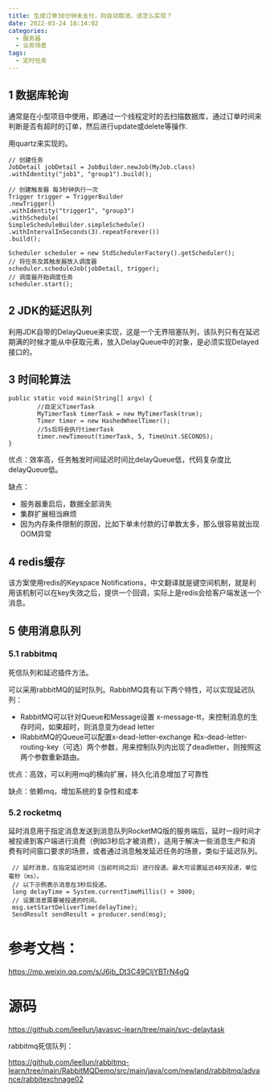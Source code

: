 ```yaml
---
title: 生成订单30分钟未支付，则自动取消，该怎么实现？
date: 2022-03-24 18:14:02
categories:
  - 服务器
  - 业务场景
tags:
  - 定时任务
---
```


## 1 数据库轮询

通常是在小型项目中使用，即通过一个线程定时的去扫描数据库，通过订单时间来判断是否有超时的订单，然后进行update或delete等操作.

用quartz来实现的。

```
// 创建任务
JobDetail jobDetail = JobBuilder.newJob(MyJob.class)
.withIdentity("job1", "group1").build();

// 创建触发器 每3秒钟执行一次
Trigger trigger = TriggerBuilder
.newTrigger()
.withIdentity("trigger1", "group3")
.withSchedule(
SimpleScheduleBuilder.simpleSchedule()
.withIntervalInSeconds(3).repeatForever())
.build();

Scheduler scheduler = new StdSchedulerFactory().getScheduler();
// 将任务及其触发器放入调度器
scheduler.scheduleJob(jobDetail, trigger);
// 调度器开始调度任务
scheduler.start();
```

## 2 JDK的延迟队列

利用JDK自带的DelayQueue来实现，这是一个无界阻塞队列，该队列只有在延迟期满的时候才能从中获取元素，放入DelayQueue中的对象，是必须实现Delayed接口的。 

## 3 时间轮算法

```
public static void main(String[] argv) {
        //自定义TimerTask
        MyTimerTask timerTask = new MyTimerTask(true);
        Timer timer = new HashedWheelTimer();
        //5s后将会执行timerTask
        timer.newTimeout(timerTask, 5, TimeUnit.SECONDS);
}
```

优点：效率高，任务触发时间延迟时间比delayQueue低，代码复杂度比delayQueue低。

缺点：

- 服务器重启后，数据全部消失
- 集群扩展相当麻烦
- 因为内存条件限制的原因，比如下单未付款的订单数太多，那么很容易就出现OOM异常

## 4 redis缓存 

该方案使用redis的Keyspace Notifications，中文翻译就是键空间机制，就是利用该机制可以在key失效之后，提供一个回调，实际上是redis会给客户端发送一个消息。 

## 5 使用消息队列

### 5.1 rabbitmq

死信队列和延迟插件方法。

可以采用rabbitMQ的延时队列。RabbitMQ具有以下两个特性，可以实现延迟队列：

- RabbitMQ可以针对Queue和Message设置 x-message-tt，来控制消息的生存时间，如果超时，则消息变为dead letter
- lRabbitMQ的Queue可以配置x-dead-letter-exchange 和x-dead-letter-routing-key（可选）两个参数，用来控制队列内出现了deadletter，则按照这两个参数重新路由。

优点：高效，可以利用mq的横向扩展，持久化消息增加了可靠性

缺点：依赖mq，增加系统的复杂性和成本

### 5.2 rocketmq

延时消息用于指定消息发送到消息队列RocketMQ版的服务端后，延时一段时间才被投递到客户端进行消费（例如3秒后才被消费），适用于解决一些消息生产和消费有时间窗口要求的场景，或者通过消息触发延迟任务的场景，类似于延迟队列。 

```
 // 延时消息，在指定延迟时间（当前时间之后）进行投递。最大可设置延迟40天投递，单位毫秒（ms）。
 // 以下示例表示消息在3秒后投递。
 long delayTime = System.currentTimeMillis() + 3000;
 // 设置消息需要被投递的时间。
 msg.setStartDeliverTime(delayTime);
 SendResult sendResult = producer.send(msg);
```



# 参考文档：

https://mp.weixin.qq.com/s/J6jb_Dt3C49CIjYBTrN4gQ

# 源码

https://github.com/leellun/javasvc-learn/tree/main/svc-delaytask

rabbitmq死信队列：

https://github.com/leellun/rabbitmq-learn/tree/main/RabbitMQDemo/src/main/java/com/newland/rabbitmq/advance/rabbitexchnage02



